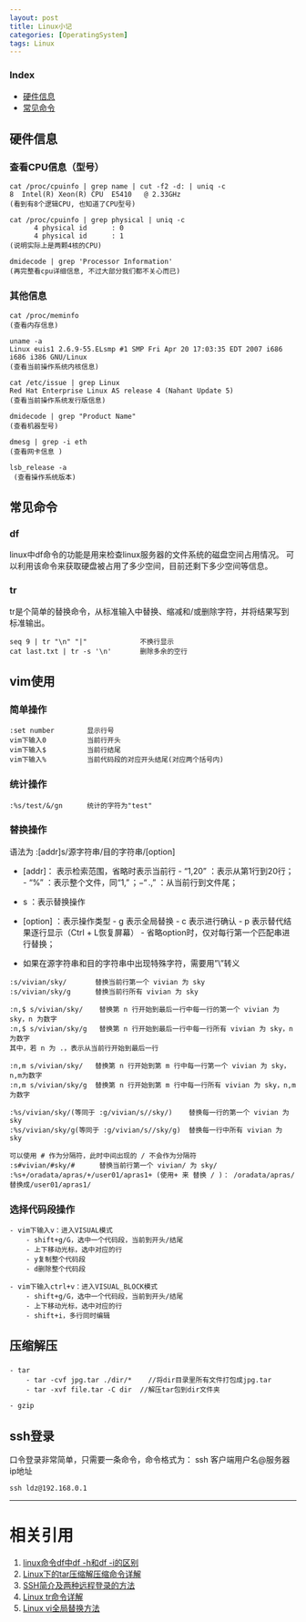 ```yaml
---
layout: post
title: Linux小记
categories: [OperatingSystem]
tags: Linux
---
```


### Index
<!-- TOC -->
- [硬件信息](#硬件信息)
- [常见命令](#常见命令)
<!-- /TOC -->

## 硬件信息

### 查看CPU信息（型号）
```
cat /proc/cpuinfo | grep name | cut -f2 -d: | uniq -c
8  Intel(R) Xeon(R) CPU  E5410   @ 2.33GHz 
(看到有8个逻辑CPU, 也知道了CPU型号) 

cat /proc/cpuinfo | grep physical | uniq -c 
      4 physical id      : 0 
      4 physical id      : 1 
(说明实际上是两颗4核的CPU) 

dmidecode | grep 'Processor Information' 
(再完整看cpu详细信息, 不过大部分我们都不关心而已)
```

### 其他信息
```
cat /proc/meminfo 
(查看内存信息)

uname -a
Linux euis1 2.6.9-55.ELsmp #1 SMP Fri Apr 20 17:03:35 EDT 2007 i686 i686 i386 GNU/Linux 
(查看当前操作系统内核信息) 

cat /etc/issue | grep Linux
Red Hat Enterprise Linux AS release 4 (Nahant Update 5) 
(查看当前操作系统发行版信息) 

dmidecode | grep "Product Name" 
(查看机器型号)

dmesg | grep -i eth 
(查看网卡信息 )

lsb_release -a
 (查看操作系统版本)
```


## 常见命令

### df 
linux中df命令的功能是用来检查linux服务器的文件系统的磁盘空间占用情况。
可以利用该命令来获取硬盘被占用了多少空间，目前还剩下多少空间等信息。

### tr
tr是个简单的替换命令，从标准输入中替换、缩减和/或删除字符，并将结果写到标准输出。
```
seq 9 | tr "\n" "|"             不换行显示
cat last.txt | tr -s '\n'       删除多余的空行
```

## vim使用

### 简单操作
```
:set number        显示行号
vim下输入0          当前行开头
vim下输入$          当前行结尾
vim下输入%          当前代码段的对应开头结尾(对应两个括号内)
```

### 统计操作
```
:%s/test/&/gn      统计的字符为"test"
```

### 替换操作
语法为 :[addr]s/源字符串/目的字符串/[option]

- [addr]： 表示检索范围，省略时表示当前行
        - “1,20” ：表示从第1行到20行；
        - “%” ：表示整个文件，同“1,$”；
        - “.,$” ：从当前行到文件尾；
- s ：表示替换操作
- [option] ：表示操作类型
        - g 表示全局替换
        - c 表示进行确认
        - p 表示替代结果逐行显示（Ctrl + L恢复屏幕）
        - 省略option时，仅对每行第一个匹配串进行替换；

- 如果在源字符串和目的字符串中出现特殊字符，需要用”\”转义

```
:s/vivian/sky/       替换当前行第一个 vivian 为 sky
:s/vivian/sky/g      替换当前行所有 vivian 为 sky

:n,$ s/vivian/sky/    替换第 n 行开始到最后一行中每一行的第一个 vivian 为 sky，n 为数字
:n,$ s/vivian/sky/g   替换第 n 行开始到最后一行中每一行所有 vivian 为 sky，n 为数字
其中，若 n 为 .，表示从当前行开始到最后一行

:n,m s/vivian/sky/   替换第 n 行开始到第 m 行中每一行第一个 vivian 为 sky，n,m为数字
:n,m s/vivian/sky/g  替换第 n 行开始到第 m 行中每一行所有 vivian 为 sky，n,m为数字

:%s/vivian/sky/(等同于 :g/vivian/s//sky/)    替换每一行的第一个 vivian 为 sky
:%s/vivian/sky/g(等同于 :g/vivian/s//sky/g)  替换每一行中所有 vivian 为 sky

可以使用 # 作为分隔符，此时中间出现的 / 不会作为分隔符
:s#vivian/#sky/#      替换当前行第一个 vivian/ 为 sky/
:%s+/oradata/apras/+/user01/apras1+ (使用+ 来 替换 / )： /oradata/apras/替换成/user01/apras1/
```


### 选择代码段操作
```
- vim下输入v：进入VISUAL模式
    - shift+g/G，选中一个代码段，当前到开头/结尾
    - 上下移动光标，选中对应的行
    - y复制整个代码段
    - d删除整个代码段

- vim下输入ctrl+v：进入VISUAL_BLOCK模式
    - shift+g/G，选中一个代码段，当前到开头/结尾
    - 上下移动光标，选中对应的行
    - shift+i，多行同时编辑
```

## 压缩解压
### 
```
- tar
    - tar -cvf jpg.tar ./dir/*    //将dir目录里所有文件打包成jpg.tar
    - tar -xvf file.tar -C dir  //解压tar包到dir文件夹

- gzip
```


## ssh登录

口令登录非常简单，只需要一条命令，命令格式为： ssh 客户端用户名@服务器ip地址
```
ssh ldz@192.168.0.1
```



---
# 相关引用
1. [linux命令df中df -h和df -i的区别](https://www.cnblogs.com/jxhd1/p/6700300.html)
2. [Linux下的tar压缩解压缩命令详解](https://www.cnblogs.com/manong--/p/8012324.html)
3. [SSH简介及两种远程登录的方法](https://blog.csdn.net/li528405176/article/details/82810342)
4. [Linux tr命令详解](https://www.cnblogs.com/ftl1012/p/9251052.html)
5. [Linux vi全局替换方法](https://www.cnblogs.com/silentmuh/p/11095762.html)